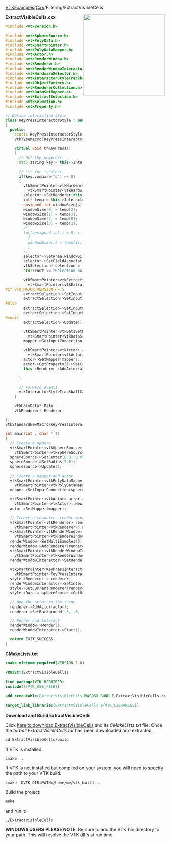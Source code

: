 [VTKExamples](/home/)/[Cxx](/Cxx)/Filtering/ExtractVisibleCells

<img align="right" src="https://github.com/lorensen/VTKExamples/blob/gh-pages/Testing/Baseline/Filtering/TestExtractVisibleCells.png?raw=true" width="256" />

**ExtractVisibleCells.cxx**
```c++
#include <vtkVersion.h>

#include <vtkSphereSource.h>
#include <vtkPolyData.h>
#include <vtkSmartPointer.h>
#include <vtkPolyDataMapper.h>
#include <vtkActor.h>
#include <vtkRenderWindow.h>
#include <vtkRenderer.h>
#include <vtkRenderWindowInteractor.h>
#include <vtkHardwareSelector.h>
#include <vtkInteractorStyleTrackballCamera.h>
#include <vtkObjectFactory.h>
#include <vtkRendererCollection.h>
#include <vtkDataSetMapper.h>
#include <vtkExtractSelection.h>
#include <vtkSelection.h>
#include <vtkProperty.h>

// Define interaction style
class KeyPressInteractorStyle : public vtkInteractorStyleTrackballCamera
{
  public:
    static KeyPressInteractorStyle* New();
    vtkTypeMacro(KeyPressInteractorStyle, vtkInteractorStyleTrackballCamera);

    virtual void OnKeyPress()
    {
      // Get the keypress
      std::string key = this->Interactor->GetKeySym();

      // "s" for "s"elect
      if(key.compare("s") == 0)
      {
        vtkSmartPointer<vtkHardwareSelector> selector =
          vtkSmartPointer<vtkHardwareSelector>::New();
        selector->SetRenderer(this->Interactor->GetRenderWindow()->GetRenderers()->GetFirstRenderer());
        int* temp = this->Interactor->GetRenderWindow()->GetSize();
        unsigned int windowSize[4];
        windowSize[0] = temp[2];
        windowSize[1] = temp[3];
        windowSize[2] = temp[0];
        windowSize[3] = temp[1];
        /*
        for(unsigned int i = 0; i < 4; i++)
          {
          windowSize[i] = temp[i];
          }
        */
        selector->SetArea(windowSize);
        selector->SetFieldAssociation(vtkDataObject::FIELD_ASSOCIATION_CELLS);
        vtkSelection* selection = selector->Select();
        std::cout << "Selection has " << selection->GetNumberOfNodes() << " nodes." << std::endl;

        vtkSmartPointer<vtkExtractSelection> extractSelection =
          vtkSmartPointer<vtkExtractSelection>::New();
#if VTK_MAJOR_VERSION <= 5
        extractSelection->SetInput(0, this->Data);
        extractSelection->SetInput(1, selection);
#else
        extractSelection->SetInputData(0, this->Data);
        extractSelection->SetInputData(1, selection);
#endif
        extractSelection->Update();

        vtkSmartPointer<vtkDataSetMapper> mapper =
          vtkSmartPointer<vtkDataSetMapper>::New();
        mapper->SetInputConnection(extractSelection->GetOutputPort());

        vtkSmartPointer<vtkActor> actor =
          vtkSmartPointer<vtkActor>::New();
        actor->SetMapper(mapper);
        actor->GetProperty()->SetColor(1,0,0);
        this->Renderer->AddActor(actor);

      }

      // Forward events
      vtkInteractorStyleTrackballCamera::OnKeyPress();
    }

    vtkPolyData* Data;
    vtkRenderer* Renderer;

};
vtkStandardNewMacro(KeyPressInteractorStyle);

int main(int , char *[])
{
  // Create a sphere
  vtkSmartPointer<vtkSphereSource> sphereSource =
    vtkSmartPointer<vtkSphereSource>::New();
  sphereSource->SetCenter(0.0, 0.0, 0.0);
  sphereSource->SetRadius(5.0);
  sphereSource->Update();

  // Create a mapper and actor
  vtkSmartPointer<vtkPolyDataMapper> mapper =
    vtkSmartPointer<vtkPolyDataMapper>::New();
  mapper->SetInputConnection(sphereSource->GetOutputPort());

  vtkSmartPointer<vtkActor> actor =
    vtkSmartPointer<vtkActor>::New();
  actor->SetMapper(mapper);

  // Create a renderer, render window, and interactor
  vtkSmartPointer<vtkRenderer> renderer =
    vtkSmartPointer<vtkRenderer>::New();
  vtkSmartPointer<vtkRenderWindow> renderWindow =
    vtkSmartPointer<vtkRenderWindow>::New();
  renderWindow->SetMultiSamples(0); // Turn off anti-aliasing
  renderWindow->AddRenderer(renderer);
  vtkSmartPointer<vtkRenderWindowInteractor> renderWindowInteractor =
    vtkSmartPointer<vtkRenderWindowInteractor>::New();
  renderWindowInteractor->SetRenderWindow(renderWindow);

  vtkSmartPointer<KeyPressInteractorStyle> style =
    vtkSmartPointer<KeyPressInteractorStyle>::New();
  style->Renderer = renderer;
  renderWindowInteractor->SetInteractorStyle(style);
  style->SetCurrentRenderer(renderer);
  style->Data = sphereSource->GetOutput();

  // Add the actor to the scene
  renderer->AddActor(actor);
  renderer->SetBackground(.3, .6, .3); // Background color green

  // Render and interact
  renderWindow->Render();
  renderWindowInteractor->Start();

  return EXIT_SUCCESS;
}
```
**CMakeLists.txt**
```cmake
cmake_minimum_required(VERSION 2.8)
 
PROJECT(ExtractVisibleCells)
 
find_package(VTK REQUIRED)
include(${VTK_USE_FILE})
 
add_executable(ExtractVisibleCells MACOSX_BUNDLE ExtractVisibleCells.cxx)
 
target_link_libraries(ExtractVisibleCells ${VTK_LIBRARIES})
```

**Download and Build ExtractVisibleCells**

Click [here to download ExtractVisibleCells](https://github.com/lorensen/VTKWikiExamplesTarballs/raw/master/ExtractVisibleCells.tar) and its *CMakeLists.txt* file.
Once the *tarball ExtractVisibleCells.tar* has been downloaded and extracted,
```
cd ExtractVisibleCells/build 
```
If VTK is installed:
```
cmake ..
```
If VTK is not installed but compiled on your system, you will need to specify the path to your VTK build:
```
cmake -DVTK_DIR:PATH=/home/me/vtk_build ..
```
Build the project:
```
make
```
and run it:
```
./ExtractVisibleCells
```
**WINDOWS USERS PLEASE NOTE:** Be sure to add the VTK bin directory to your path. This will resolve the VTK dll's at run time.

